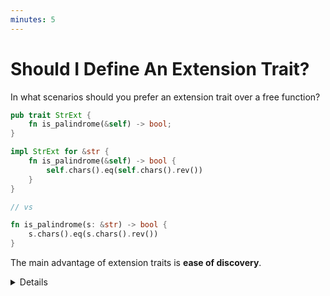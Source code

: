 ```yaml
---
minutes: 5
---
```


# Should I Define An Extension Trait?

In what scenarios should you prefer an extension trait over a free function?

```rust
pub trait StrExt {
    fn is_palindrome(&self) -> bool;
}

impl StrExt for &str {
    fn is_palindrome(&self) -> bool {
        self.chars().eq(self.chars().rev())
    }
}

// vs

fn is_palindrome(s: &str) -> bool {
    s.chars().eq(s.chars().rev())
}
```

The main advantage of extension traits is **ease of discovery**.

<details>

- Extension methods can be easier to discover than free functions. Language servers (e.g., `rust-analyzer`) will suggest them if you type `.` after an instance of the foreign type.

- However, a bespoke extension trait might be overkill for a single method. Both approaches require an additional import, and the familiar method syntax may not justify the boilerplate of a full trait definition.

</details>
